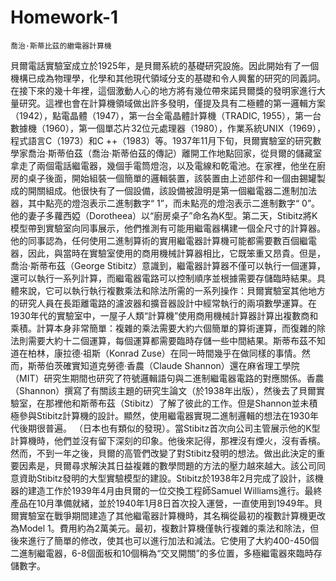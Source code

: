 # Homework-1
    喬治·斯蒂比茲的繼電器計算機
  貝爾電話實驗室成立於1925年，是貝爾系統的基礎研究設施。因此開始有了一個機構已成為物理學，化學和其他現代領域分支的基礎和令人興奮的研究的同義詞。在接下來的幾十年裡，這個激動人心的地方將有幾位帶來諾貝爾獎的發明家進行大量研究。這裡也會在計算機領域做出許多發明，僅提及具有二極體的第一邏輯方案（1942），點電晶體（1947），第一台全電晶體計算機（TRADIC, 1955），第一台數據機（1960），第一個單芯片32位元處理器（1980），作業系統UNIX（1969），程式語言C（1973）和C ++（1983）等。1937年11月下旬，貝爾實驗室的研究數學家喬治·斯蒂伯茲（喬治·斯蒂伯茲的傳記）離開工作地點回家，從貝爾的儲藏室拿走了兩個電話繼電器，幾個手電筒燈泡，以及電線和乾電池。在家裡，他坐在廚房的桌子後面，開始組裝一個簡單的邏輯裝置，該裝置由上述部件和一個由錫罐製成的開關組成。他很快有了一個設備，該設備被證明是第一個繼電器二進制加法器，其中點亮的燈泡表示二進制數字“ 1”，而未點亮的燈泡表示二進制數字“ 0”。他的妻子多蘿西婭（Dorotheea）以“廚房桌子”命名為K型。第二天，Stibitz將K模型帶到實驗室向同事展示，他們推測有可能用繼電器構建一個全尺寸的計算器。他的同事認為，任何使用二進制算術的實用繼電器計算機可能都需要數百個繼電器，因此，與當時在實驗室使用的商用機械計算器相比，它既笨重又昂貴。但是，喬治·斯蒂布茲（George Stibitz）意識到，繼電器計算器不僅可以執行一個運算，還可以執行一系列計算，而繼電器電路可以控制順序並根據需要存儲臨時結果。具體來說，它可以執行執行複數乘法和除法所需的一系列操作：貝爾實驗室其他地方的研究人員在長距離電路的濾波器和擴音器設計中經常執行的兩項數學運算。在1930年代的實驗室中，一屋子人類“計算機”使用商用機械計算器計算出複數商和乘積。計算本身非常簡單：複雜的乘法需要大約六個簡單的算術運算，而復雜的除法則需要大約十二個運算，每個運算都需要臨時存儲一些中間結果。斯蒂布茲不知道在柏林，康拉德·祖斯（Konrad Zuse）在同一時間幾乎在做同樣的事情。然而，斯蒂伯茨確實知道克勞德·香農（Claude Shannon）還在麻省理工學院（MIT）研究生期間也研究了符號邏輯語句與二進制繼電器電路的對應關係。香農（Shannon）撰寫了有關該主題的研究生論文（於1938年出版），然後去了貝爾實驗室，在那裡他和斯蒂布茲（Stibitz）了解了彼此的工作。但是Shannon並未積極參與Stibitz計算機的設計。顯然，使用繼電器實現二進制邏輯的想法在1930年代後期很普遍。 （日本也有類似的發現）。當Stibitz首次向公司主管展示他的K型計算機時，他們並沒有留下深刻的印象。他後來記得，那裡沒有煙火，沒有香檳。然而，不到一年之後，貝爾的高管們改變了對Stibitz發明的想法。做出此決定的重要因素是，貝爾尋求解決其日益複雜的數學問題的方法的壓力越來越大。該公司同意資助Stibitz發明的大型實驗模型的建設。Stibitz於1938年2月完成了設計，該機器的建造工作於1939年4月由貝爾的一位交換工程師Samuel Williams進行。最終產品在10月準備就緒，並於1940年1月8日首次投入運營，一直使用到1949年。貝爾實驗室在戰爭期間建造了其他繼電器計算機時，其名稱從最初的複數計算機更改為Model 1。費用約為2萬美元。最初，複數計算機僅執行複雜的乘法和除法，但後來進行了簡單的修改，使其也可以進行加法和減法。它使用了大約400-450個二進制繼電器，6-8個面板和10個稱為“交叉開關”的多位置，多極繼電器來臨時存儲數字。
